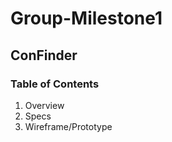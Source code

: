 # Group-Milestone1

## ConFinder

### Table of Contents
1. Overview
2. Specs
3. Wireframe/Prototype

